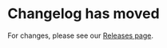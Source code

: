 # Changelog has moved

For changes, please see our [Releases page](https://github.com/mudasirraza/i18n-remote_backend/releases).
